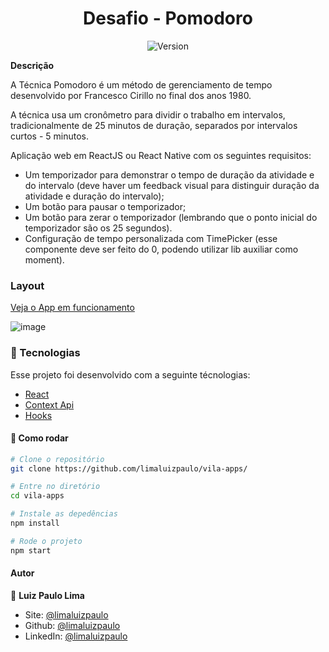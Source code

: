 <h1 align="center">Desafio - Pomodoro</h1>
<p align="center">
  <img alt="Version" src="https://img.shields.io/badge/version-0.1.0-blue.svg?cacheSeconds=2592000" />
  <a href="https://luizpaulo.eng.br" target="_blank">
  </a>
</p>

**Descrição**

A Técnica Pomodoro é um método de gerenciamento de tempo desenvolvido por
Francesco Cirillo no final dos anos 1980.

A técnica usa um cronômetro para dividir o
trabalho em intervalos, tradicionalmente de 25 minutos de duração, separados por
intervalos curtos - 5 minutos.

Aplicação web em ReactJS ou React Native com os seguintes
requisitos:

- Um temporizador para demonstrar o tempo de duração da atividade e do
intervalo (deve haver um feedback visual para distinguir duração da atividade
e duração do intervalo);
- Um botão para pausar o temporizador;
- Um botão para zerar o temporizador (lembrando que o ponto inicial do
temporizador são os 25 segundos).
- Configuração de tempo personalizada com TimePicker (esse componente
deve ser feito do 0, podendo utilizar lib auxiliar como moment).

### Layout

[Veja o App em funcionamento][pomodoro]

[pomodoro]: https://limaluizpaulo.github.io/vila-apps/

![image](https://user-images.githubusercontent.com/61104411/138223500-9fcafbfe-2958-4ca1-96b2-2f599d585025.png)


### :nut_and_bolt: Tecnologias

Esse projeto foi desenvolvido com a seguinte técnologias:

- [React][reactjs]
- [Context Api][reactjs]
- [Hooks][reactjs]

[reactjs]: https://reactjs.org

#### :thinking: Como rodar

```bash
# Clone o repositório
git clone https://github.com/limaluizpaulo/vila-apps/

# Entre no diretório
cd vila-apps

# Instale as depedências
npm install

# Rode o projeto
npm start
```

#### Autor

👤 **Luiz Paulo Lima**

- Site: [@limaluizpaulo](https://luizpaulo.eng.br)
- Github: [@limaluizpaulo](https://github.com/limaluizpaulo)
- LinkedIn: [@limaluizpaulo](https://linkedin.com/in/limaluizpaulo)
